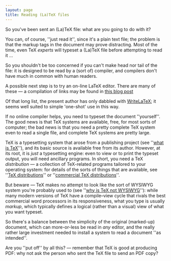 ```yaml
---
layout: page
title: Reading (La)TeX files
---
```


So you've been sent an (La)TeX file: what are you going to do with
it?

You can, of course, ''just read it'', since it's a plain text file;
the problem is that the markup tags in the document may prove
distracting.  Most of the time, even TeX _experts_ will
typeset a (La)TeX file before attempting to read it&nbsp;&hellip;

So you shouldn't be too concerned if you can't make head nor tail of
the file: it is designed to be read by a (sort of) compiler, and
compilers don't have much in common with human readers.

A possible next step is to try an on-line LaTeX editor.  There are
many of these&nbsp;&mdash; a compilation of links may be found in 
[this blog post](http://texblog.net/latex-link-archive/online-compiler/)

Of that long list, the present author has only dabbled with 
[WriteLaTeX](https://www.writelatex.com/); it seems well
suited to simple 'one-shot' use in this way.

If no online compiler helps, you need to typeset the document
''yourself''.  The good news is that TeX systems are available,
free, for most sorts of computer; the bad news is that you need a
pretty complete TeX system even to read a single file, and complete
TeX systems are pretty large.

TeX is a typesetting system that arose from a publishing project (see
''[what is TeX](./FAQ-whatTeX.html)''),
and its basic source is available free from its author.  However, at
its root, it is _just_ a typesetting engine: even to view or to
print the typeset output, you will need ancillary programs.  In short,
you need a TeX _distribution_&nbsp;&mdash; a collection of
TeX-related programs tailored to your operating system: for details
of the sorts of things that are available, see
''[TeX distributions](./FAQ-TeXsystems.html)''
or
''[commercial TeX distributions](./FAQ-commercial.html)''.

But beware&nbsp;&mdash; TeX makes no attempt to look like the sort of
WYSIWYG system you're probably used to (see
''[why is TeX not WYSIWYG](./FAQ-notWYSIWYG.html)''):
while many modern versions of TeX have a compile&ndash;view cycle that
rivals the best commercial word processors in its responsiveness, what
you type is usually _markup_, which typically defines a logical
(rather than a visual) view of what you want typeset.

So there's a balance between the simplicity of the original
(marked-up) document, which can more-or-less be read in _any_
editor, and the really rather large investment needed to install a
system to read a document ''as intended''.

Are you ''put off'' by all this?&nbsp;&mdash; remember that TeX is good at
producing PDF: why not ask the person who sent the TeX file
to send an PDF copy?

